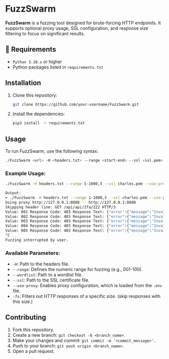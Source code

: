 # FuzzSwarm

**FuzzSwarm** is a fuzzing tool designed for brute-forcing HTTP endpoints. It supports optional proxy usage, SSL configuration, and response size filtering to focus on significant results.

## 📃 Requirements

- `Python 3.10.x` or higher
- Python packages listed in `requirements.txt`

## Installation

1. Clone this repository:
    ```bash
    git clone https://github.com/your-username/FuzzSwarm.git
    ```

2. Install the dependencies:
    ```bash
    pip3 install -r requirements.txt
    ```

## Usage

To run FuzzSwarm, use the following syntax:

```bash
./FuzzSwarm <url> -H <headers.txt> --range <start-end> --ssl <ssl.pem> [options]
```

### Example Usage:

```bash
./FuzzSwarm -H headers.txt --range 1-1000,3 --ssl charles.pem --use-proxy https://example.com/api/BRUTE

Output:
➤ ./FuzzSwarm -H headers.txt --range 1-1000,3 --ssl charles.pem --use-proxy https://XXXX.XXXX/api/api/2fa/BRUTE
Using proxy http://127.0.0.1:8888 -- http://127.0.0.1:8888
Skipping header line: GET /api/api/2fa/222 HTTP/3
Value: 001 Response Code: 403 Response Text: {"error":{"message":"Invalid code"}} Response Size: 36
Value: 002 Response Code: 403 Response Text: {"error":{"message":"Invalid code"}} Response Size: 36
Value: 003 Response Code: 403 Response Text: {"error":{"message":"Invalid code"}} Response Size: 36
Value: 004 Response Code: 403 Response Text: {"error":{"message":"Invalid code"}} Response Size: 36
Value: 005 Response Code: 403 Response Text: {"error":{"message":"Invalid code"}} Response Size: 36
^C
Fuzzing interrupted by user.
```

### Available Parameters:

- `-H`: Path to the headers file.
- `--range`: Defines the numeric range for fuzzing (e.g., 001-100).
- `--wordlist`: Path to a wordlist file.
- `--ssl`: Path to the SSL certificate file.
- `--use-proxy`: Enables proxy configuration, which is loaded from the `.env` file.
- `-fs`: Filters out HTTP responses of a specific size. (skip responses with this size.)

## Contributing

1. Fork this repository.
2. Create a new branch: `git checkout -b <branch_name>`.
3. Make your changes and commit: `git commit -m '<commit_message>'`.
4. Push to your branch: `git push origin <branch_name>`.
5. Open a pull request.
